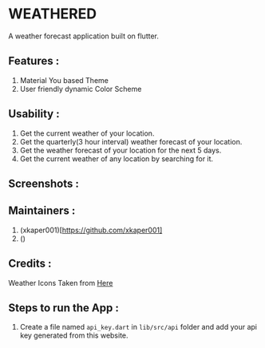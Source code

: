 # WEATHERED

A weather forecast application built on flutter. 

## Features :
1. Material You based Theme
2. User friendly dynamic Color Scheme

## Usability :
1. Get the current weather of your location.
2. Get the quarterly(3 hour interval) weather forecast of your location.
3. Get the weather forecast of your location for the next 5 days.
4. Get the current weather of any location by searching for it.


## Screenshots :


## Maintainers :
1. (xkaper001)[https://github.com/xkaper001]
2. ()

## Credits :
Weather Icons Taken from [Here](https://www.figma.com/community/file/1126777451931792118/weather-glassmorphism-icon)

## Steps to run the App :
1. Create a file named `api_key.dart` in `lib/src/api` folder and add your api key generated from this website. 